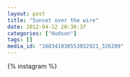 ```yaml
---
layout: post
title: "Sunset over the wire"
date: 2012-04-12 20:30:37
categories: ["Hudson"]
tags: []
media_id: "168341038553032921_326209"
---
```


{% instagram %}
